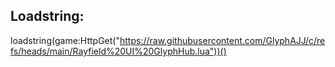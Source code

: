 ## Loadstring:
loadstring(game:HttpGet("https://raw.githubusercontent.com/GlyphAJJ/c/refs/heads/main/Rayfield%20UI%20GlyphHub.lua"))()
